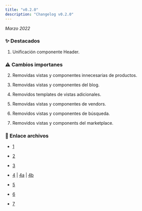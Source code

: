 ```yaml
---
title: "v0.2.0"
description: "Changelog v0.2.0"
---
```


_Marzo 2022_

### ✨ Destacados

1. Unificación componente Header.

### ⚠️ Cambios importanes

2. Removidas vistas y componentes innecesarias de productos.

3. Removidas vistas y componentes del blog.

4. Removidos templates de vistas adicionales.

5. Removidas vistas y componentes de vendors.

6. Removidos vistas y componentes de búsqueda.

7. Removidos vistas y components del marketplace.

### 🔗 Enlace archivos

- [1](https://github.com/Novanet-Studio/farine-fe/commit/a36a4217a0595485594c70a0c55a2be4cc6db88e)

- [2](https://github.com/Novanet-Studio/farine-fe/commit/3f4292718ed005b8d8291d4b112fdd946ef14e69)

- [3](https://github.com/Novanet-Studio/farine-fe/commit/9d6fb329ca47030c744793db19e87c881717d70e)

- [4](https://github.com/Novanet-Studio/farine-fe/tree/46293a113c37dfaaa4a1df9aa2eecbf7f90b8191) | [4a](https://github.com/Novanet-Studio/farine-fe/commit/09cb6427f076e8888f4c94854b97d72cc8a2e86a) | [4b](https://github.com/Novanet-Studio/farine-fe/commit/db5aa0601a5f64ad6935d16ad646f559e712178c)

- [5](https://github.com/Novanet-Studio/farine-fe/commit/4e58149fedba73004119eaa77aad107176cdb631)

- [6](https://github.com/Novanet-Studio/farine-fe/commit/65ac78fce574ace5ff4d165b6904b680b560a9e0)

- [7](https://github.com/Novanet-Studio/farine-fe/commit/46293a113c37dfaaa4a1df9aa2eecbf7f90b8191)
